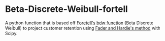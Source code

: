 # Beta-Discrete-Weibull-fortell
A python function that is based off [Foretell's](https://cran.r-project.org/web/packages/foretell/foretell.pdf) [bdw function](https://rdrr.io/cran/foretell/src/R/BdW.R) (Beta Discrete Weibull) to project customer retention using [Fader and Hardie's method](http://brucehardie.com/papers/037/BdW_JIM_2018-01-10_rev.pdf) with Scipy.

